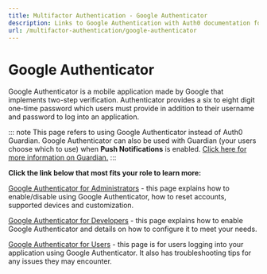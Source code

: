 ```yaml
---
title: Multifactor Authentication - Google Authenticator
description: Links to Google Authentication with Auth0 documentation for each type of user role.
url: /multifactor-authentication/google-authenticator
---
```


# Google Authenticator

Google Authenticator is a mobile application made by Google that implements two-step verification.  Authenticator provides a six to eight digit one-time password which users must provide in addition to their username and password to log into an application.

::: note
This page refers to using Google Authenticator instead of Auth0 Guardian. Google Authenticator can also be used with Guardian (your users choose which to use) when **Push Notifications** is enabled. [Click here for more information on Guardian.](/multifactor-authentication/guardian)
:::

**Click the link below that most fits your role to learn more:**

[Google Authenticator for Administrators](/multifactor-authentication/google-auth/admin-guide) - this page explains how to enable/disable using Google Authenticator, how to reset accounts, supported devices and customization.

[Google Authenticator for Developers](/multifactor-authentication/google-auth/dev-guide) - this page explains how to enable Google Authenticator and details on how to configure it to meet your needs.

[Google Authenticator for Users](/multifactor-authentication/google-auth/user-guide) - this page is for users logging into your application using Google Authenticator. It also has troubleshooting tips for any issues they may encounter.
